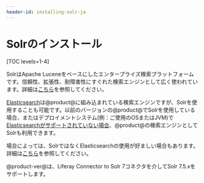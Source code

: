 ```yaml
---
header-id: installing-solr-ja
---
```


# Solrのインストール

[TOC levels=1-4]

SolrはApache Luceneをベースにしたエンタープライズ検索プラットフォームです。信頼性、拡張性、耐障害性にすぐれた検索エンジンとして広く使われています。詳細は[こちら](http://lucene.apache.org/solr/)を参照してください。

[Elasticsearch](/discover/deployment/-/knowledge_base/7-1/configuring-elasticsearch-for-liferay-0)は@product@に組み込まれている検索エンジンですが、Solrを使用することも可能です。以前のバージョンの@product@でSolrを使用している場合、またはデプロイメントシステム(例：ご使用のOSまたはJVM)で[Elasticsearchがサポートされていない場合](https://www.elastic.co/support/matrix)、@product@の検索エンジンとしてSolrも利用できます。

場合によっては、SolrではなくElasticsearchの使用が好ましい場合もあります。
詳細は[こちら](/discover/deployment/-/knowledge_base/7-1/installing-a-search-engine#choosing-a-search-engine)を参照してください。

@product-ver@は、Liferay Connector to Solr 7コネクタを介してSolr 7.5.xをサポートします。
